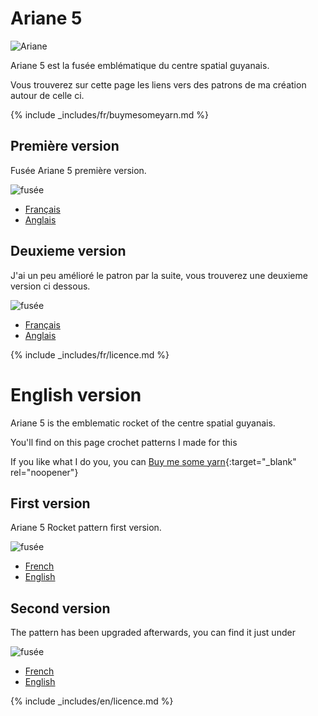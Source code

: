 # Ariane 5

![Ariane](../../media/ArianeKourou.jpg)

Ariane 5 est la fusée emblématique du centre spatial guyanais.

Vous trouverez sur cette page les liens vers des patrons de ma création autour de celle ci.

{% include _includes/fr/buymesomeyarn.md %}

## Première version

Fusée Ariane 5 première version.

![fusée](../../media/patterns/ariane5/v1/fusee.jpg)

* [Français](./v1/fr/Ariane5.md)
* [Anglais](./v1/en/Ariane5.md)

## Deuxieme version

J'ai un peu amélioré le patron par la suite, vous trouverez une deuxieme version ci dessous.

![fusée](../../media/patterns/ariane5/v2/fusee.jpg)

* [Français](./v2/fr/Ariane5.md)
* [Anglais](./v2/en/Ariane5.md)

{% include _includes/fr/licence.md %}

# English version

Ariane 5 is the emblematic rocket of the centre spatial guyanais.

You'll find on this page crochet patterns I made for this

If you like what I do you, you can [Buy me some yarn](https://buymeacoffee.com/inuitcrochet){:target="_blank" rel="noopener"}

## First version

Ariane 5 Rocket pattern first version.

![fusée](../../media/patterns/ariane5/v1/fusee.jpg)

* [French](./v1/fr/Ariane5.md)
* [English](./v1/en/Ariane5.md)

## Second version

The pattern has been upgraded afterwards, you can find it just under

![fusée](../../media/patterns/ariane5/v2/fusee.jpg)

* [French](./v2/fr/Ariane5.md)
* [English](./v2/en/Ariane5.md)

{% include _includes/en/licence.md %}
